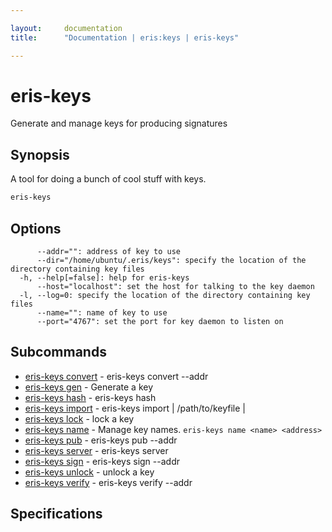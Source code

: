 ```yaml
---

layout:     documentation
title:      "Documentation | eris:keys | eris-keys"

---
```


# eris-keys

Generate and manage keys for producing signatures

## Synopsis

A tool for doing a bunch of cool stuff with keys.

```bash
eris-keys
```

## Options

```
      --addr="": address of key to use
      --dir="/home/ubuntu/.eris/keys": specify the location of the directory containing key files
  -h, --help[=false]: help for eris-keys
      --host="localhost": set the host for talking to the key daemon
  -l, --log=0: specify the location of the directory containing key files
      --name="": name of key to use
      --port="4767": set the port for key daemon to listen on
```

## Subcommands

* [eris-keys convert](https://docs.erisindustries.com/documentation/eris-keys/0.11.3/eris-keys_convert/)	 - eris-keys convert --addr <address>
* [eris-keys gen](https://docs.erisindustries.com/documentation/eris-keys/0.11.3/eris-keys_gen/)	 - Generate a key
* [eris-keys hash](https://docs.erisindustries.com/documentation/eris-keys/0.11.3/eris-keys_hash/)	 - eris-keys hash <some data>
* [eris-keys import](https://docs.erisindustries.com/documentation/eris-keys/0.11.3/eris-keys_import/)	 - eris-keys import <priv key> | /path/to/keyfile | <key json>
* [eris-keys lock](https://docs.erisindustries.com/documentation/eris-keys/0.11.3/eris-keys_lock/)	 - lock a key
* [eris-keys name](https://docs.erisindustries.com/documentation/eris-keys/0.11.3/eris-keys_name/)	 - Manage key names. `eris-keys name <name> <address>`
* [eris-keys pub](https://docs.erisindustries.com/documentation/eris-keys/0.11.3/eris-keys_pub/)	 - eris-keys pub --addr <addr>
* [eris-keys server](https://docs.erisindustries.com/documentation/eris-keys/0.11.3/eris-keys_server/)	 - eris-keys server
* [eris-keys sign](https://docs.erisindustries.com/documentation/eris-keys/0.11.3/eris-keys_sign/)	 - eris-keys sign --addr <address> <hash>
* [eris-keys unlock](https://docs.erisindustries.com/documentation/eris-keys/0.11.3/eris-keys_unlock/)	 - unlock a key
* [eris-keys verify](https://docs.erisindustries.com/documentation/eris-keys/0.11.3/eris-keys_verify/)	 - eris-keys verify --addr <addr> <hash> <sig>

## Specifications


